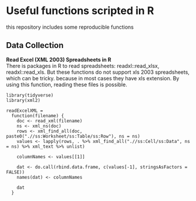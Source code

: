 # Useful functions scripted in R

this repository includes some reproducible functions

## Data Collection  
**Read Excel (XML 2003) Spreadsheets in R**  
There is packages in R to read spreadsheets: readxl::read_xlsx, readxl::read_xls. But these functions do not support xls 2003 spreadsheets, which can be tricky. because in most cases they have xls extension.
By using this function, reading these files is possible.  

```{r}
library(tidyverse)
library(xml2)

readExcelXML =
  function(filename) {
    doc <- read_xml(filename)
    ns <- xml_ns(doc)
    rows <- xml_find_all(doc, paste0(".//ss:Worksheet/ss:Table/ss:Row"), ns = ns)
    values <- lapply(rows, . %>% xml_find_all(".//ss:Cell/ss:Data", ns = ns) %>% xml_text %>% unlist)
    
    columnNames <- values[[1]]
    
    dat <- do.call(rbind.data.frame, c(values[-1], stringsAsFactors = FALSE))
    names(dat) <- columnNames
    
    dat
  }
  ```
